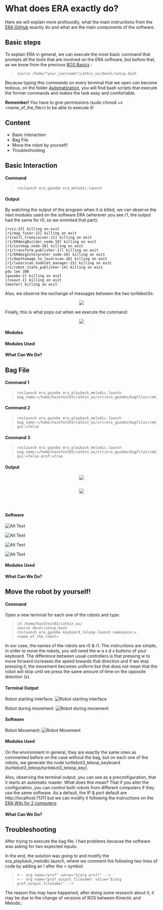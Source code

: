 # What does ERA exactly do?
Here we will explain more profoundly, what the main instructions from the [ERA GitHub](https://github.com/IBM/era) exactly do and what are the main components of the software. 

## Basic steps
To explain ERA in general, we can execute the most basic command that prompts all the tools that are involved on the ERA software, but before that, as we know from the previous [ROS Basics](../ROS_Basics) :

> ```
> source /home/*your_username*/catkin_ws/devel/setup.bash
> ```

Because typing this commands on every terminal that we open can become tedious, on the folder [Automatization](../Automatization), you will find bash scripts that execute the former commands and makes the task easy and comfortable. 

**Remember!** You have to give permissions (sudo chmod +x <name_of_the_file>) to be able to execute it!


## Content
* Basic Interaction
* Bag File
* Move the robot by yourself!
* Troubleshooting

## Basic Interaction

  #### Command
  
> ```
> roslaunch era_gazebo era_melodic.launch
> ```

  #### Output

By watching the output of the program when it is killed, we can observe the next modules used on the software ERA (wherever you see r1, the output had the same for r0, so we ommited that part):

```
[rviz-23] killing on exit
[r1/map_fuser-22] killing on exit
[r1/wifi_transceiver-21] killing on exit
[r1/ERAmsgBuilder_node-19] killing on exit
[r1/costmap_node-18] killing on exit
[r1/transform_publisher-17] killing on exit
[r1/ERAmsgInterpreter_node-20] killing on exit
[r1/depthimage_to_laserscan-16] killing on exit
[r1/laserscan_nodelet_manager-15] killing on exit
[r1/robot_state_publisher-14] killing on exit
pdu len 300
[gazebo-2] killing on exit
[rosout-1] killing on exit
[master] killing on exit
```

Also, we observe the exchange of messages between the two turtlebot3s:
<p align="center">
  <img src="./Results/basic_1.png">
</p>


Finally, this is what pops out when we execute the command:
<p align="center">
  <img src="./Results/basic_2.png">
</p>

  #### Modules



  #### Modules Used
  
  #### What Can We Do?


## Bag File

 #### Command 1
  
> ```
> roslaunch era_gazebo era_playback_melodic.launch bag_name:=/home/hackfest03/catkin_ws/src/era_gazebo/bagfiles/cmd_vel_r0.bag
> ```

#### Command 2
  
> ```
> roslaunch era_gazebo era_playback_melodic.launch bag_name:=/home/hackfest03/catkin_ws/src/era_gazebo/bagfiles/cmd_vel_r0.bag gui:=false
> ```

#### Command 3
  
> ```
> roslaunch era_gazebo era_playback_melodic.launch bag_name:=/home/hackfest03/catkin_ws/src/era_gazebo/bagfiles/cmd_vel_r0.bag gui:=false prof:=true
> ```


 #### Output


<p align="center">
  <img src="./Results/bag_file_1.png">
</p>

<p align="center">
  <img src="">
</p>

<p align="center">
  <img src="./Results/bag_file_nogaz.png">
</p>

<p align="center">
  <img src="">
</p>

<p align="center">
  <img src="">
</p>

<p align="center">
  <img src="">
</p>

 #### Software
 


![Alt Text](./Results/bag_file_2_nogaz.png)

![Alt Text](./Results/bag_file_3_nogaz.png)

![Alt Text](./Results/bag_file_4_nogaz.png)

![Alt Text](./Results/linx_perf_bag_2.png)


 #### Modules Used
  
 #### What Can We Do?

## Move the robot by yourself!

 #### Command

Open a new terminal for each one of the robots and type: 
> ```
> cd /home/hackfest03/catkin_ws/
> source devel/setup.bash
> roslaunch era_gazebo keyboard_teleop.launch namespace:=<name_of_the_robot>
> ```

In our case, the names of the robots are r0 & r1. The instructions are simple, in order to move the robots, you will need the w a s d x buttons of your keyboard. The difference between usual controllers is that pressing w to move forward increases the speed towards that direction and if we stop pressing it, the movement becomes uniform but that does not mean that the robot will stop until we press the same amount of time on the opposite direction (x). 

 #### Terminal Output
 
Robot starting interface:
![Robot starting interface](./Results/keyboard_1.png)

Robot during movement:
![Robot during movement](./Results/keyboard_2.png)

 #### Software
 
Robot Movement:
![Robot Movement](./Results/keyboard_3.png)

 #### Modules Used
 
 On the environment in general, they are exactly the same ones as commented before on the case without the bag, but on each one of the robots, we generate the node turtlebot3_teleop_keyboard (turtlebot3_teleop/turtlebot3_teleop_key).
 
Also, observing the terminal output, you can see as a preconfiguration, that it starts an automatic master. What does this mean? That if you alter the configuration, you can control both robots from different computers if they use the same software. As a default, the IP & port default are http://localhost:11311 but we can modify it following the instructions on the [ERA Wiki for 2 computers](https://github.com/IBM/era/wiki/ERA-in-two-computers).

 #### What Can We Do?


## Troubleshooting
After trying to execute the bag file, I had problems because the software was asking for two expected inputs:

In the end, the solution was going to  and modify the era_playback_melodic.launch, where we comment the following two lines of code by adding an ! after the < symbol:
> ```
> <-- arg name="prof" value="$(arg prof)" -->
> <-- arg name="prof_output_filename" value="$(arg prof_output_filename)" -->
> ```
The reason this may have happened, after doing some research about it, it may be due to the change of versions of ROS between Kinectic and Melodic.

